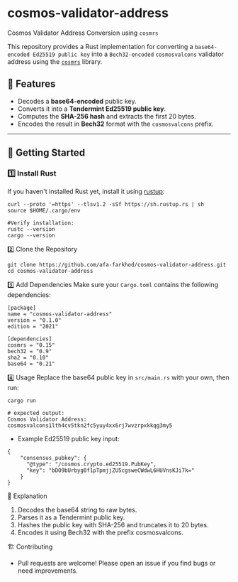 # cosmos-validator-address
Cosmos Validator Address Conversion using `cosmrs`

This repository provides a Rust implementation for converting a `base64-encoded Ed25519 public key` into a `Bech32-encoded` `cosmosvalcons` validator address using the [`cosmrs`](https://docs.rs/cosmrs/latest/cosmrs/) library.

## 📌 Features
- Decodes a **base64-encoded** public key.
- Converts it into a **Tendermint Ed25519 public key**.
- Computes the **SHA-256 hash** and extracts the first 20 bytes.
- Encodes the result in **Bech32** format with the `cosmosvalcons` prefix.

---

## 🚀 Getting Started

### 1️⃣ **Install Rust**
If you haven't installed Rust yet, install it using [rustup](https://rustup.rs/):

```
curl --proto '=https' --tlsv1.2 -sSf https://sh.rustup.rs | sh
source $HOME/.cargo/env

#Verify installation:
rustc --version
cargo --version
```

2️⃣ Clone the Repository
```
git clone https://github.com/afa-farkhod/cosmos-validator-address.git
cd cosmos-validator-address
```

3️⃣ Add Dependencies
Make sure your `Cargo.toml` contains the following dependencies:
```
[package]
name = "cosmos-validator-address"
version = "0.1.0"
edition = "2021"

[dependencies]
cosmrs = "0.15"
bech32 = "0.9"
sha2 = "0.10"
base64 = "0.21"
```

4️⃣ Usage
Replace the base64 public key in `src/main.rs` with your own, then run:
```
cargo run

# expected output:
Cosmos Validator Address: cosmosvalcons1lth4cv5tkn2fc5yuy4xx6rj7wvzrpxkkqg3my5
```

- Example Ed25519 public key input:
```
{
    "consensus_pubkey": {
      "@type": "/cosmos.crypto.ed25519.PubKey",
      "key": "bDO9bUrbyg0f1pTpmjjZU5cgsweCWdwL6HUVnsKJi7k="
    }
}
```

📜 Explanation
1. Decodes the base64 string to raw bytes.
2. Parses it as a Tendermint public key.
3. Hashes the public key with SHA-256 and truncates it to 20 bytes.
4. Encodes it using Bech32 with the prefix cosmosvalcons.

🏗 Contributing

- Pull requests are welcome! Please open an issue if you find bugs or need improvements.


